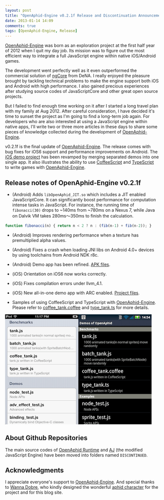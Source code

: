 ```yaml
---
layout: post
title: "OpenAphid-Engine v0.2.1f Release and Discontinuation Announcement"
date: 2013-01-14 14:09
comments: true
tags: [OpenAphid-Engine, Release]
---
```

[OpenAphid-Engine][] was born as an exploration project at the first half year of 2012 when I quit my day job. Its mission was to figure out the most efficient way to integrate a full JavaScript engine within native iOS/Android games. 

<!-- more -->

The development went perfectly well as it even outperformed the commercial solution of [ngCore][] from DeNA. I really enjoyed the pleasure brought by tackling technical problems to make the engine support both iOS and Android with high performance. I also gained precious experiences after studying source codes of JavaScriptCore and other great open source projects.

But I failed to find enough time working on it after I started a long travel plan with my family at Aug 2012. After careful consideration, I have decided it's time to sunset the project as I'm going to find a long-term job again. For developers who are also interested at using a JavaScript engine within native apps, I'll write two or three more articles in these days to share some pieces of knowledge collected during the development of [OpenAphid-Engine][].

v0.2.1f is the final update of [OpenAphid-Engine][]. The release comes with bug fixes for iOS6 support and performance improvements on Android. The [iOS demo project](https://github.com/openaphid/Demos/tree/master/iOS) has been revamped by merging separated demos into one single app. It also illustrates the ability to use [CoffeeScript][] and [TypeScript][] to write games with [OpenAphid-Engine][].

## Release notes of OpenAphid-Engine v0.2.1f

- (Android) Adds `libOpenAphid_JIT.so` which includes a JIT enabled JavaScriptCore. It can significantly boost performance for computation intense tasks in JavaScript. For instance, the running time of `fibonacci(30)` drops to ~140ms from ~780ms on a Nexus 7, while Java on Dalvik VM takes 280ms～350ms to finish the calculation.
```javascript
function fibonacci(n) { return n < 2 ? n : (fib(n-1) + fib(n-2)); }
```

- (Android) Improves rendering performance when a texture has premultiplied alpha values.

- (Android) Fixes a crash when loading JNI libs on Android 4.0+ devices by using toolchains from Android NDK r8c.

- (Android) Demo app has been refined. [APK files](https://github.com/openaphid/Demos/tree/master/Android/Demos/apk).

- (iOS) Orientation on iOS6 now works correctly.

- (iOS) Fixes compilation errors under llvm_4.1.

- (iOS) New all-in-one demo app with ARC enabled. [Project files](https://github.com/openaphid/Demos/tree/master/iOS).

- Samples of using CoffeeScript and TypeScript with [OpenAphid-Engine][]. Please refer to [coffee_tank.coffee](https://github.com/openaphid/Demos/blob/master/iOS/OpenAphid-Demos/demo.bundle/coffee_tank.coffee) and [type_tank.ts](https://github.com/openaphid/Demos/blob/master/iOS/OpenAphid-Demos/demo.bundle/type_tank.ts) for more details.

![screenshot](/images/openaphid-0.2.1f-demos.png "Screenshot of New iOS&Android Demo App")

## About Github Repositories

The main source codes of [OpenAphid Runtime](https://github.com/openaphid/Runtime) and [AJ](https://github.com/openaphid/AJ) (the modified JavaScript Engine) have been moved into folders named `DISCONTINUED`.

## Acknowledgments

I appreciate everyone's support to [OpenAphid-Engine][]. And special thanks to [Wanna Dobre](http://wannadobre.carbonmade.com/), who kindly designed the wonderful [aphid character](http://wannad.deviantart.com/gallery/#/d4zzsk5) for the project and for this blog site.

[OpenAphid-Engine]: https://github.com/openaphid/runtime "OpenAphid-Engine"
[ngCore]: https://developer.mobage.com/ "ngCore"
[CoffeeScript]: http://coffeescript.org/ "CoffeeScript"
[TypeScript]: http://www.typescriptlang.org/ "TypeScript"